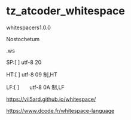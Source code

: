# tz_atcoder_whitespace

whitespacers1.0.0

Nostochetum

.ws

SP:[ ] utf-8 20

HT:[	] utf-8 09 制,HT

LF:[
]　　utf-8 0A 制,LF

https://vii5ard.github.io/whitespace/

https://www.dcode.fr/whitespace-language
